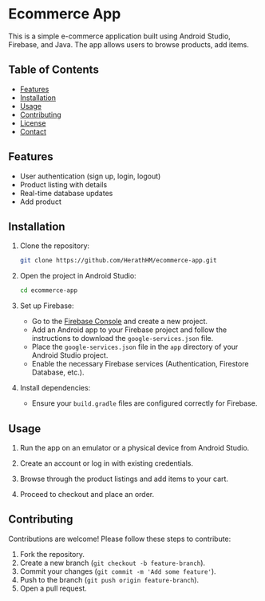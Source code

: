 # Ecommerce App

This is a simple e-commerce application built using Android Studio, Firebase, and Java. The app allows users to browse products, add items.

## Table of Contents

- [Features](#features)
- [Installation](#installation)
- [Usage](#usage)
- [Contributing](#contributing)
- [License](#license)
- [Contact](#contact)

## Features

- User authentication (sign up, login, logout)
- Product listing with details
- Real-time database updates
- Add product

## Installation

1. Clone the repository:
    ```sh
    git clone https://github.com/HerathHM/ecommerce-app.git
    ```

2. Open the project in Android Studio:
    ```sh
    cd ecommerce-app
    ```

3. Set up Firebase:
    - Go to the [Firebase Console](https://console.firebase.google.com/) and create a new project.
    - Add an Android app to your Firebase project and follow the instructions to download the `google-services.json` file.
    - Place the `google-services.json` file in the `app` directory of your Android Studio project.
    - Enable the necessary Firebase services (Authentication, Firestore Database, etc.).

4. Install dependencies:
    - Ensure your `build.gradle` files are configured correctly for Firebase.

## Usage

1. Run the app on an emulator or a physical device from Android Studio.

2. Create an account or log in with existing credentials.

3. Browse through the product listings and add items to your cart.

4. Proceed to checkout and place an order.

## Contributing

Contributions are welcome! Please follow these steps to contribute:

1. Fork the repository.
2. Create a new branch (`git checkout -b feature-branch`).
3. Commit your changes (`git commit -m 'Add some feature'`).
4. Push to the branch (`git push origin feature-branch`).
5. Open a pull request.

